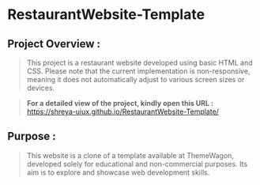 # RestaurantWebsite-Template

## Project Overview :
> This project is a restaurant website developed using basic HTML and CSS. Please note that the current implementation is non-responsive, meaning it does not automatically adjust to various screen sizes or devices.

> **For a detailed view of the project, kindly open this URL :** https://shreya-uiux.github.io/RestaurantWebsite-Template/

## Purpose :
> This website is a clone of a template available at ThemeWagon, developed solely for educational and non-commercial purposes. Its aim is to explore and showcase web development skills.
